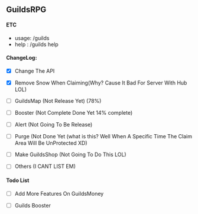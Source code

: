 GuildsRPG
----------


#### ETC
- usage: /guilds
- help : /guilds help

#### ChangeLog:
- [x] Change The API
- [x] Remove Snow When Claiming(Why? Cause It Bad For Server With Hub LOL)
- [ ] GuildsMap (Not Release Yet) (78%)
- [ ] Booster (Not Complete Done Yet 14% complete)
- [ ] Alert (Not Going To Be Release)
- [ ] Purge (Not Done Yet (what is this? Well When A Specific Time The Claim Area Will Be UnProtected XD)
- [ ] Make GuildsShop (Not Going To Do This LOL)
- [ ] Others (I CANT LIST EM)


#### Todo List
- [ ] Add More Features On GuildsMoney
- [ ] Guilds Booster



